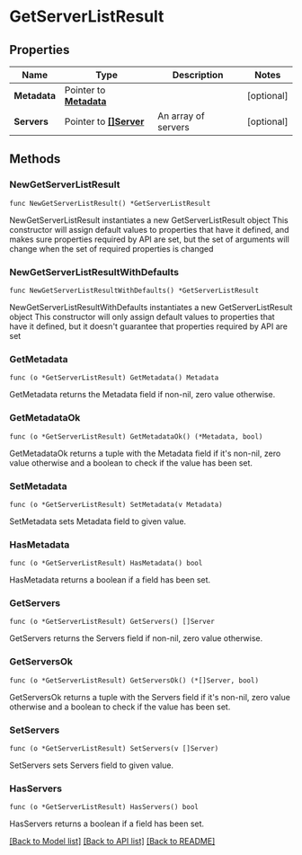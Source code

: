 # GetServerListResult

## Properties

Name | Type | Description | Notes
------------ | ------------- | ------------- | -------------
**Metadata** | Pointer to [**Metadata**](Metadata.md) |  | [optional] 
**Servers** | Pointer to [**[]Server**](Server.md) | An array of servers | [optional] 

## Methods

### NewGetServerListResult

`func NewGetServerListResult() *GetServerListResult`

NewGetServerListResult instantiates a new GetServerListResult object
This constructor will assign default values to properties that have it defined,
and makes sure properties required by API are set, but the set of arguments
will change when the set of required properties is changed

### NewGetServerListResultWithDefaults

`func NewGetServerListResultWithDefaults() *GetServerListResult`

NewGetServerListResultWithDefaults instantiates a new GetServerListResult object
This constructor will only assign default values to properties that have it defined,
but it doesn't guarantee that properties required by API are set

### GetMetadata

`func (o *GetServerListResult) GetMetadata() Metadata`

GetMetadata returns the Metadata field if non-nil, zero value otherwise.

### GetMetadataOk

`func (o *GetServerListResult) GetMetadataOk() (*Metadata, bool)`

GetMetadataOk returns a tuple with the Metadata field if it's non-nil, zero value otherwise
and a boolean to check if the value has been set.

### SetMetadata

`func (o *GetServerListResult) SetMetadata(v Metadata)`

SetMetadata sets Metadata field to given value.

### HasMetadata

`func (o *GetServerListResult) HasMetadata() bool`

HasMetadata returns a boolean if a field has been set.

### GetServers

`func (o *GetServerListResult) GetServers() []Server`

GetServers returns the Servers field if non-nil, zero value otherwise.

### GetServersOk

`func (o *GetServerListResult) GetServersOk() (*[]Server, bool)`

GetServersOk returns a tuple with the Servers field if it's non-nil, zero value otherwise
and a boolean to check if the value has been set.

### SetServers

`func (o *GetServerListResult) SetServers(v []Server)`

SetServers sets Servers field to given value.

### HasServers

`func (o *GetServerListResult) HasServers() bool`

HasServers returns a boolean if a field has been set.


[[Back to Model list]](../README.md#documentation-for-models) [[Back to API list]](../README.md#documentation-for-api-endpoints) [[Back to README]](../README.md)


